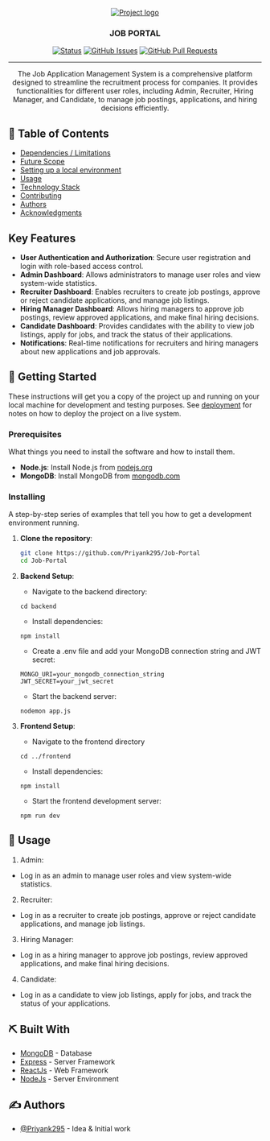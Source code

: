 <p align="center">
  <a href="" rel="noopener">
 <img src="https://i.imgur.com/XXvs7IQ.jpeg" alt="Project logo"></a>
</p>
<h3 align="center">JOB PORTAL</h3>

<div align="center">

[![Status](https://img.shields.io/badge/status-active-success.svg)]()
[![GitHub Issues](https://img.shields.io/github/issues/kylelobo/The-Documentation-Compendium.svg)](https://github.com/Priyank295/Job-Portal/issues)
[![GitHub Pull Requests](https://img.shields.io/github/issues-pr/kylelobo/The-Documentation-Compendium.svg)](https://github.com/kylelobo/The-Documentation-Compendium/pulls)

</div>

---

<p align="center"> The Job Application Management System is a comprehensive platform designed to streamline the recruitment process for companies. It provides functionalities for different user roles, including Admin, Recruiter, Hiring Manager, and Candidate, to manage job postings, applications, and hiring decisions efficiently.
    <br> 
</p>

## 📝 Table of Contents

- [Dependencies / Limitations](#limitations)
- [Future Scope](#future_scope)
- [Setting up a local environment](#getting_started)
- [Usage](#usage)
- [Technology Stack](#tech_stack)
- [Contributing](../CONTRIBUTING.md)
- [Authors](#authors)
- [Acknowledgments](#acknowledgments)

## Key Features

- **User Authentication and Authorization**: Secure user registration and login with role-based access control.
- **Admin Dashboard**: Allows administrators to manage user roles and view system-wide statistics.
- **Recruiter Dashboard**: Enables recruiters to create job postings, approve or reject candidate applications, and manage job listings.
- **Hiring Manager Dashboard**: Allows hiring managers to approve job postings, review approved applications, and make final hiring decisions.
- **Candidate Dashboard**: Provides candidates with the ability to view job listings, apply for jobs, and track the status of their applications.
- **Notifications**: Real-time notifications for recruiters and hiring managers about new applications and job approvals.

## 🏁 Getting Started <a name = "getting_started"></a>

These instructions will get you a copy of the project up and running on your local machine for development
and testing purposes. See [deployment](#deployment) for notes on how to deploy the project on a live system.

### Prerequisites

What things you need to install the software and how to install them.

- **Node.js**: Install Node.js from [nodejs.org](https://nodejs.org/)
- **MongoDB**: Install MongoDB from [mongodb.com](https://www.mongodb.com/)

### Installing

A step-by-step series of examples that tell you how to get a development environment running.

1. **Clone the repository**:
   ```bash
   git clone https://github.com/Priyank295/Job-Portal
   cd Job-Portal
   ```
2. **Backend Setup**:

   - Navigate to the backend directory:

   ```
   cd backend
   ```

   - Install dependencies:

   ```
   npm install
   ```

   - Create a .env file and add your MongoDB connection string and JWT secret:

   ```
   MONGO_URI=your_mongodb_connection_string
   JWT_SECRET=your_jwt_secret
   ```

   - Start the backend server:

   ```
   nodemon app.js
   ```

3. **Frontend Setup**:
   - Navigate to the frontend directory
   ```
   cd ../frontend
   ```
   - Install dependencies:
   ```
   npm install
   ```
   - Start the frontend development server:
   ```
   npm run dev
   ```

## 🎈 Usage <a name="usage"></a>

1. Admin:

- Log in as an admin to manage user roles and view system-wide statistics.

2. Recruiter:

- Log in as a recruiter to create job postings, approve or reject candidate applications, and manage job listings.

3. Hiring Manager:

- Log in as a hiring manager to approve job postings, review approved applications, and make final hiring decisions.

4. Candidate:

- Log in as a candidate to view job listings, apply for jobs, and track the status of your applications.

## ⛏️ Built With <a name = "tech_stack"></a>

- [MongoDB](https://www.mongodb.com/) - Database
- [Express](https://expressjs.com/) - Server Framework
- [ReactJs](https://react.dev/) - Web Framework
- [NodeJs](https://nodejs.org/en/) - Server Environment

## ✍️ Authors <a name = "authors"></a>

- [@Priyank295](https://github.com/Priyank295) - Idea & Initial work
